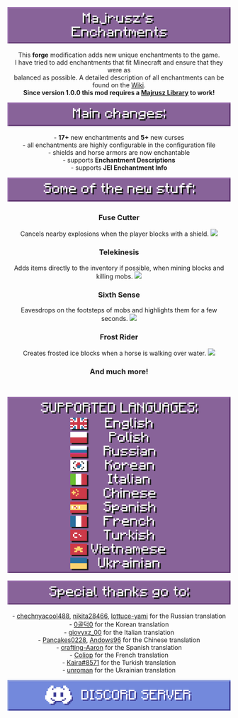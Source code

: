 <center>

![](https://github.com/Majrusz/MinecraftCommon/blob/main/Enchantments/logo.png?raw=true)

This <b>forge</b> modification adds new unique enchantments to the game. \
I have tried to add enchantments that fit Minecraft and ensure that they were as \
balanced as possible. A detailed description of all enchantments can be found on the [Wiki](https://github.com/Majrusz/MajruszsEnchantmentsMod/wiki). \
<b>Since version 1.0.0 this mod requires a [Majrusz Library](https://modrinth.com/mod/majrusz-library) to work!</b>

![](https://github.com/Majrusz/MinecraftCommon/blob/main/Enchantments/changes.png?raw=true)

\- <b>17+</b> new enchantments and <b>5+</b> new curses \
\- all enchantments are highly configurable in the configuration file \
\- shields and horse armors are now enchantable \
\- supports <b>Enchantment Descriptions</b> \
\- supports <b>JEI Enchantment Info</b>

![](https://github.com/Majrusz/MinecraftCommon/blob/main/Enchantments/stuff.png?raw=true)

### Fuse Cutter
Cancels nearby explosions when the player blocks with a shield.
![](https://github.com/Majrusz/MinecraftCommon/blob/main/Enchantments/fuse_cutter.gif?raw=true)

### Telekinesis
Adds items directly to the inventory if possible, when mining blocks and killing mobs.
![](https://github.com/Majrusz/MinecraftCommon/blob/main/Enchantments/telekinesis.gif?raw=true)

### Sixth Sense
Eavesdrops on the footsteps of mobs and highlights them for a few seconds.
![](https://github.com/Majrusz/MinecraftCommon/blob/main/Enchantments/sixth_sense.gif?raw=true)

### Frost Rider
Creates frosted ice blocks when a horse is walking over water.
![](https://github.com/Majrusz/MinecraftCommon/blob/main/Enchantments/frost_rider.gif?raw=true)

### And much more!

<br>

![](https://github.com/Majrusz/MinecraftCommon/blob/main/Enchantments/languages.png?raw=true)

![](https://github.com/Majrusz/MinecraftCommon/blob/main/Enchantments/thanks.png?raw=true)

\- [chechnyacool488](https://www.curseforge.com/members/chechnyacool488), [nikita28466](https://www.curseforge.com/members/nikita28466), [lottuce-yami](https://github.com/lottuce-yami) for the Russian translation \
\- [0골덕0](https://www.curseforge.com/members/kw2341) for the Korean translation \
\- [giovyxz_00](https://www.curseforge.com/members/giovyxz_00) for the Italian translation \
\- [Pancakes0228](https://github.com/Pancakes0228), [Andows96](https://github.com/Andows96) for the Chinese translation \
\- [crafting-Aaron](https://github.com/crafting-Aaron) for the Spanish translation \
\- [Coliop](https://www.curseforge.com/member/coliop/) for the French translation \
\- [Kaira#8571](https://www.curseforge.com/members/omerkayra01210) for the Turkish translation \
\- [unroman](https://github.com/unroman) for the Ukrainian translation

[![](https://github.com/Majrusz/MinecraftCommon/blob/main/Library/discord.png?raw=true)](https://discord.gg/9UF774WcuW)

</center>